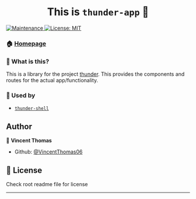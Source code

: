 <h1 align="center">This is <code>thunder-app</code> 👋</h1>
<p>
  <a href="https://github.com/VincentThomas06/Codebase/graphs/commit-activity" target="_blank">
    <img alt="Maintenance" src="https://img.shields.io/badge/Maintained%3F-yes-green.svg?style=flat-square" />
  </a>
  <a href="https://github.com/VincentThomas06/Codebase/blob/main/LICENSE?style=flat-square" target="_blank">
    <img alt="License: MIT" src="https://img.shields.io/github/license/VincentThomas06/Codebase?style=flat-square" />
  </a>
</p>

### 🏠 [Homepage](https://github.com/VincentThomas06/Codebase#readme)

### 🤔 What is this?

This is a library for the project [thunder](https://github.com/VincentThomas06/Codebase/tree/main/apps/thunder#readme). This provides the components and routes for the actual app/functionality.

### 🔧 Used by

- [`thunder-shell`](https://github.com/VincentThomas06/Codebase/tree/main/libs/thunder/feature-shell#readme)

## Author

👤 **Vincent Thomas**

- Github: [@VincentThomas06](https://github.com/VincentThomas06)

## 📝 License

Check root readme file for license

---
